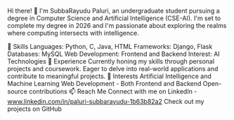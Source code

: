 Hi there! 👋
I'm SubbaRayudu Paluri, an undergraduate student pursuing a degree in Computer Science and Artificial Intelligence (CSE-AI). I'm set to complete my degree in 2026 and I'm passionate about exploring the realms where computing intersects with intelligence.

🚀 Skills
Languages: Python, C, Java, HTML
Frameworks: Django, Flask
Databases: MySQL
Web Development: Frontend and Backend
Interest: AI Technologies
💼 Experience
Currently honing my skills through personal projects and coursework.
Eager to delve into real-world applications and contribute to meaningful projects.
🌱 Interests
Artificial Intelligence and Machine Learning
Web Development - Both Frontend and Backend
Open-source contributions
📫 Reach Me
Connect with me on LinkedIn -www.linkedin.com/in/paluri-subbarayudu-1b63b82a2
Check out my projects on GitHub
